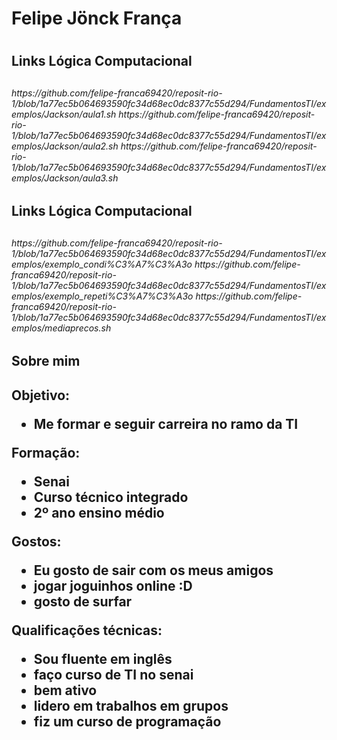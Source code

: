 <h1/>Felipe Jönck França<h1>

<h2/>Links Lógica Computacional<h2>
<h6/>https://github.com/felipe-franca69420/reposit-rio-1/blob/1a77ec5b064693590fc34d68ec0dc8377c55d294/FundamentosTI/exemplos/Jackson/aula1.sh
https://github.com/felipe-franca69420/reposit-rio-1/blob/1a77ec5b064693590fc34d68ec0dc8377c55d294/FundamentosTI/exemplos/Jackson/aula2.sh
https://github.com/felipe-franca69420/reposit-rio-1/blob/1a77ec5b064693590fc34d68ec0dc8377c55d294/FundamentosTI/exemplos/Jackson/aula3.sh<h6>

  <h2/>Links Lógica Computacional<h2>
 <h6/>https://github.com/felipe-franca69420/reposit-rio-1/blob/1a77ec5b064693590fc34d68ec0dc8377c55d294/FundamentosTI/exemplos/exemplo_condi%C3%A7%C3%A3o
 https://github.com/felipe-franca69420/reposit-rio-1/blob/1a77ec5b064693590fc34d68ec0dc8377c55d294/FundamentosTI/exemplos/exemplo_repeti%C3%A7%C3%A3o
 https://github.com/felipe-franca69420/reposit-rio-1/blob/1a77ec5b064693590fc34d68ec0dc8377c55d294/FundamentosTI/exemplos/mediaprecos.sh<h6>
  
<h2/>Sobre mim<h2>

Objetivo:
- Me formar e seguir carreira no ramo da TI

Formação:
- Senai
- Curso técnico integrado
- 2º ano ensino médio

Gostos:
- Eu gosto de sair com os meus amigos
- jogar joguinhos online :D
- gosto de surfar

Qualificações técnicas: 

- Sou fluente em inglês
- faço curso de TI no senai
- bem ativo
- lidero em trabalhos em grupos
- fiz um curso de programação
